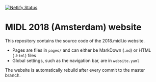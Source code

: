 [![Netlify Status](https://api.netlify.com/api/v1/badges/2d80ed77-dac9-41c9-87bb-6407ed57c276/deploy-status)](https://app.netlify.com/sites/midl-2018/deploys)

# MIDL 2018 (Amsterdam) website

This repository contains the source code of the 2018.midl.io website.

* Pages are files in `pages/` and can either be MarkDown (`.md`) or HTML (`.html`) files
* Global settings, such as the navigation bar, are in `website.yaml`

The website is automatically rebuild after every commit to the master branch.